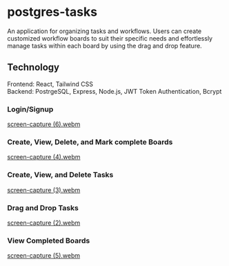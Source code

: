 # postgres-tasks
An application for organizing tasks and workflows. Users can create customized workflow boards to suit their specific needs and effortlessly manage tasks within each board by using the drag and drop feature.

## Technology  
Frontend: React, Tailwind CSS  
Backend: PostrgeSQL, Express, Node.js, JWT Token Authentication, Bcrypt  

### Login/Signup
[screen-capture (6).webm](https://github.com/jsong73/postgres-tasks/assets/111620893/14e0adf9-92d6-40dd-84e2-9c38f2966211)  
  
### Create, View, Delete, and Mark complete Boards  
[screen-capture (4).webm](https://github.com/jsong73/postgres-tasks/assets/111620893/6749f841-6eb1-4dcd-9612-9aaebfae495c)  
  
### Create, View, and Delete Tasks  
[screen-capture (3).webm](https://github.com/jsong73/postgres-tasks/assets/111620893/90b715c8-4008-408d-b41f-e92e71f29fa7)  
  
### Drag and Drop Tasks  
[screen-capture (2).webm](https://github.com/jsong73/postgres-tasks/assets/111620893/775b75a5-f7cf-40bd-bbcb-9988976259e8)  
  
### View Completed Boards  
[screen-capture (5).webm](https://github.com/jsong73/postgres-tasks/assets/111620893/0c98d353-eb87-4483-b42d-d0fca44d008d)  
  
